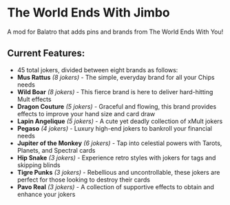 # The World Ends With Jimbo
 A mod for Balatro that adds pins and brands from The World Ends With You!

## Current Features:

- 45 total jokers, divided between eight brands as follows:
- **Mus Rattus** *(8 jokers)* - The simple, everyday brand for all your Chips needs
- **Wild Boar** *(8 jokers)* - This fierce brand is here to deliver hard-hitting Mult effects
- **Dragon Couture** *(5 jokers)* - Graceful and flowing, this brand provides effects to improve your hand size and card draw
- **Lapin Angelique** *(5 jokers)* - A cute yet deadly collection of xMult jokers
- **Pegaso** *(4 jokers)* - Luxury high-end jokers to bankroll your financial needs
- **Jupiter of the Monkey** *(6 jokers)* - Tap into celestial powers with Tarots, Planets, and Spectral cards
- **Hip Snake** *(3 jokers)* - Experience retro styles with jokers for tags and skipping blinds
- **Tigre Punks** *(3 jokers)* - Rebellious and uncontrollable, these jokers are perfect for those looking to destroy their cards
- **Pavo Real** *(3 jokers)* - A collection of supportive effects to obtain and enhance your jokers